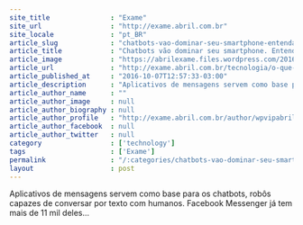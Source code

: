 ```yaml
---
site_title               : "Exame"
site_url                 : "http://exame.abril.com.br"
site_locale              : "pt_BR"
article_slug             : "chatbots-vao-dominar-seu-smartphone-entenda-por-que"
article_title            : "Chatbots vão dominar seu smartphone. Entenda por quê"
article_image            : "https://abrilexame.files.wordpress.com/2016/10/size_960_16_9_bots.jpg?quality=70&strip=all&w=960"
article_url              : "http://exame.abril.com.br/tecnologia/o-que-sao-chatbots-os-robos-que-vao-invadir-seu-smartphone/"
article_published_at     : "2016-10-07T12:57:33-03:00"
article_description      : "Aplicativos de mensagens servem como base para os chatbots, robôs capazes de conversar por texto com humanos. Facebook Messenger já tem mais de 11 mil deles..."
article_author_name      : ""
article_author_image     : null
article_author_biography : null
article_author_profile   : "http://exame.abril.com.br/author/wpvipabril/"
article_author_facebook  : null
article_author_twitter   : null
category                 : ['technology']
tags                     : ['Exame']
permalink                : "/:categories/chatbots-vao-dominar-seu-smartphone-entenda-por-que/"
layout                   : post
---
```


Aplicativos de mensagens servem como base para os chatbots, robôs capazes de conversar por texto com humanos. Facebook Messenger já tem mais de 11 mil deles...

